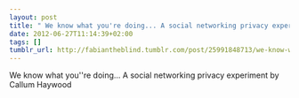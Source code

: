 ```yaml
---
layout: post
title: " We know what you're doing... A social networking privacy experiment by Callum"
date: 2012-06-27T11:14:39+02:00
tags: []
tumblr_url: http://fabiantheblind.tumblr.com/post/25991848713/we-know-what-youre-doing-a-social-networking
---
```

We know what you''re doing... A social networking privacy experiment by Callum Haywood
